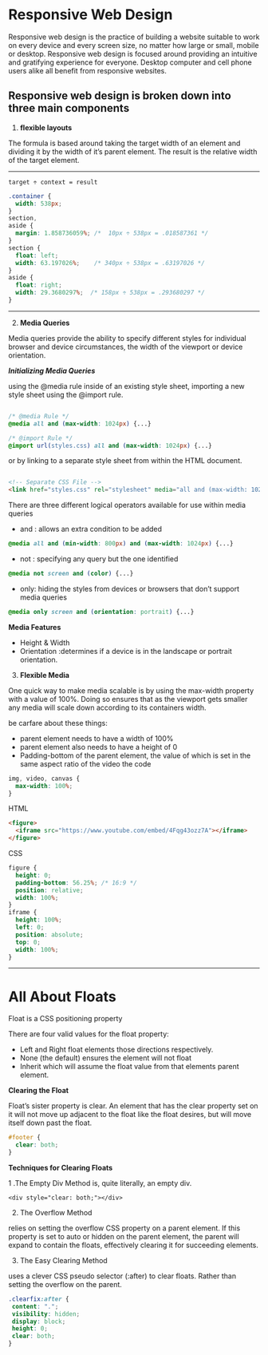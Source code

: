 # Responsive Web Design

Responsive web design is the practice of building a website suitable to work on every device and every screen size, no matter how large or small, mobile or desktop. Responsive web design is focused around providing an intuitive and gratifying experience for everyone. Desktop computer and cell phone users alike all benefit from responsive websites.

## Responsive web design is broken down into three main components

1. **flexible layouts**

The formula is based around taking the target width of an element and dividing it by the width of it’s parent element. The result is the relative width of the target element.

-----------------
`target ÷ context = result`

```css
.container {
  width: 538px;
}
section,
aside {
  margin: 1.858736059%; /*  10px ÷ 538px = .018587361 */
}
section {
  float: left;
  width: 63.197026%;    /* 340px ÷ 538px = .63197026 */   
}
aside {
  float: right;
  width: 29.3680297%;  /* 158px ÷ 538px = .293680297 */
}
```

-----------------

2. **Media Queries**

Media queries provide the ability to specify different styles for individual browser and device circumstances, the width of the viewport or device orientation.

***Initializing Media Queries***

using the @media rule inside of an existing style sheet, importing a new style sheet using the @import rule.

```css

/* @media Rule */
@media all and (max-width: 1024px) {...}

/* @import Rule */
@import url(styles.css) all and (max-width: 1024px) {...}

````

 or by linking to a separate style sheet from within the HTML document.

````html

<!-- Separate CSS File -->
<link href="styles.css" rel="stylesheet" media="all and (max-width: 1024px)">

``````

There are three different logical operators available for use within media queries

* and : allows an extra condition to be added

```css
@media all and (min-width: 800px) and (max-width: 1024px) {...}
```

* not : specifying any query but the one identified

```css
@media not screen and (color) {...}
```

* only: hiding the styles from devices or browsers that don’t support media queries

```css
@media only screen and (orientation: portrait) {...}
```

**Media Features**

* Height & Width
* Orientation :determines if a device is in the landscape or portrait orientation.

3. **Flexible Media**

One quick way to make media scalable is by using the max-width property with a value of 100%. Doing so ensures that as the viewport gets smaller any media will scale down according to its containers width.

be carfare about these things:

* parent element needs to have a width of 100%
* parent element also needs to have a height of 0
* Padding-bottom of the parent element, the value of which is set in the same aspect ratio of the video the code

```css
img, video, canvas {
  max-width: 100%;
}
`````

HTML

```html
<figure>
  <iframe src="https://www.youtube.com/embed/4Fqg43ozz7A"></iframe>
</figure>
`````

CSS

```css
figure {
  height: 0;
  padding-bottom: 56.25%; /* 16:9 */
  position: relative;
  width: 100%;
}
iframe {
  height: 100%;
  left: 0;
  position: absolute;
  top: 0;
  width: 100%;
}
`````

-------------------------------

# All About Floats

Float is a CSS positioning property

There are four valid values for the float property:

* Left and Right float elements those directions respectively.
* None (the default) ensures the element will not float
* Inherit which will assume the float value from that elements parent element.

**Clearing the Float**

Float’s sister property is clear. An element that has the clear property set on it will not move up adjacent to the float like the float desires, but will move itself down past the float.

```css
#footer {
  clear: both;   
}
````

**Techniques for Clearing Floats**

1 .The Empty Div Method is, quite literally, an empty div.

 `<div style="clear: both;"></div>`

2. The Overflow Method

 relies on setting the overflow CSS property on a parent element. If this property is set to auto or hidden on the parent element, the parent will expand to contain the floats, effectively clearing it for succeeding elements.

 3. The Easy Clearing Method
 
  uses a clever CSS pseudo selector (:after) to clear floats. Rather than setting the overflow on the parent.

  ```css
  .clearfix:after { 
   content: "."; 
   visibility: hidden; 
   display: block; 
   height: 0; 
   clear: both;
} 
````

